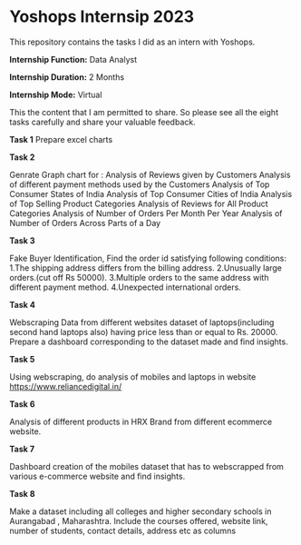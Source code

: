 # Yoshops Internsip 2023

This repository contains the tasks I did as an intern with Yoshops.

**Internship Function:** Data Analyst

**Internship Duration:** 2 Months 

**Internship Mode:** Virtual

 This the content that I am permitted to share. So please see all the eight tasks carefully and share your valuable feedback.

**Task 1**
Prepare excel charts

**Task 2**

Genrate Graph chart for :
Analysis of Reviews given by Customers
Analysis of different payment methods used by the Customers
Analysis of Top Consumer States of India
Analysis of Top Consumer Cities of India
Analysis of Top Selling Product Categories
Analysis of Reviews for All Product Categories
Analysis of Number of Orders Per Month Per Year
Analysis of Number of Orders Across Parts of a Day

**Task 3**

Fake Buyer Identification, Find the order id satisfying following conditions: 1.The shipping address differs from the billing address. 2.Unusually large orders.(cut off Rs 50000). 3.Multiple orders to the same address with different payment method. 4.Unexpected international orders.

**Task 4**

Webscraping Data from different websites dataset of laptops(including second hand laptops also) having price less than or equal to Rs. 20000. Prepare a dashboard corresponding to the dataset made and find insights.

**Task 5**

Using webscraping, do analysis of mobiles and laptops in website https://www.reliancedigital.in/

**Task 6**

Analysis of different products in HRX Brand from different ecommerce website.

**Task 7**

Dashboard creation of the mobiles dataset that has to webscrapped from various e-commerce website and find insights.

**Task 8**

Make a dataset including all colleges and higher secondary schools in Aurangabad , Maharashtra. Include the courses offered, website link, number of students, contact details, address etc as columns
